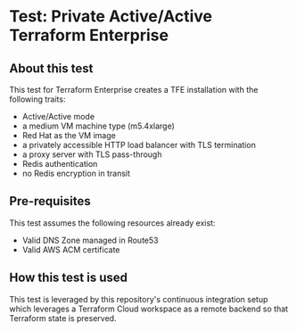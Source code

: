 # Test: Private Active/Active Terraform Enterprise

## About this test

This test for Terraform Enterprise creates a TFE installation with the
following traits:

- Active/Active mode
- a medium VM machine type (m5.4xlarge)
- Red Hat as the VM image
- a privately accessible HTTP load balancer with TLS termination
- a proxy server with TLS pass-through
- Redis authentication
- no Redis encryption in transit

## Pre-requisites

This test assumes the following resources already exist:

- Valid DNS Zone managed in Route53
- Valid AWS ACM certificate

## How this test is used

This test is leveraged by this repository's continuous integration
setup which leverages a Terraform Cloud workspace as a
remote backend so that Terraform state is preserved.
